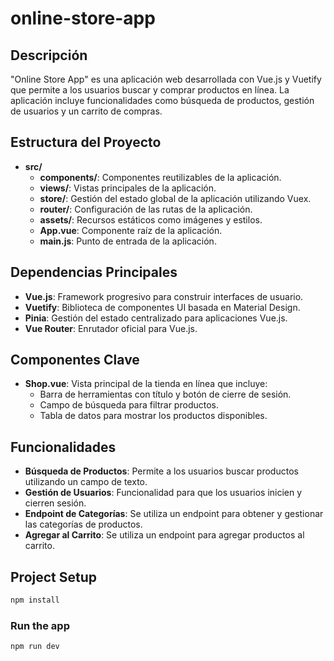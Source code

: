 # online-store-app

## Descripción
"Online Store App" es una aplicación web desarrollada con Vue.js y Vuetify que permite a los usuarios buscar y comprar productos en línea. La aplicación incluye funcionalidades como búsqueda de productos, gestión de usuarios y un carrito de compras.

## Estructura del Proyecto
- **src/**
  - **components/**: Componentes reutilizables de la aplicación.
  - **views/**: Vistas principales de la aplicación.
  - **store/**: Gestión del estado global de la aplicación utilizando Vuex.
  - **router/**: Configuración de las rutas de la aplicación.
  - **assets/**: Recursos estáticos como imágenes y estilos.
  - **App.vue**: Componente raíz de la aplicación.
  - **main.js**: Punto de entrada de la aplicación.

## Dependencias Principales
- **Vue.js**: Framework progresivo para construir interfaces de usuario.
- **Vuetify**: Biblioteca de componentes UI basada en Material Design.
- **Pinia**: Gestión del estado centralizado para aplicaciones Vue.js.
- **Vue Router**: Enrutador oficial para Vue.js.

## Componentes Clave
- **Shop.vue**: Vista principal de la tienda en línea que incluye:
  - Barra de herramientas con título y botón de cierre de sesión.
  - Campo de búsqueda para filtrar productos.
  - Tabla de datos para mostrar los productos disponibles.

## Funcionalidades
- **Búsqueda de Productos**: Permite a los usuarios buscar productos utilizando un campo de texto.
- **Gestión de Usuarios**: Funcionalidad para que los usuarios inicien y cierren sesión.
- **Endpoint de Categorías**: Se utiliza un endpoint para obtener y gestionar las categorías de productos.
- **Agregar al Carrito**: Se utiliza un endpoint para agregar productos al carrito.

## Project Setup

```sh
npm install
```

### Run the app

```sh
npm run dev
```


